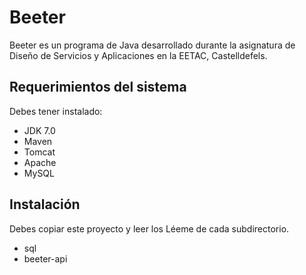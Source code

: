 # Beeter

Beeter es un programa de Java desarrollado durante la asignatura de Diseño de Servicios y Aplicaciones en la EETAC, Castelldefels.

## Requerimientos del sistema
Debes tener instalado:

- JDK 7.0
- Maven
- Tomcat
- Apache
- MySQL

## Instalación

Debes copiar este proyecto y leer los Léeme de cada subdirectorio.

- sql
- beeter-api
